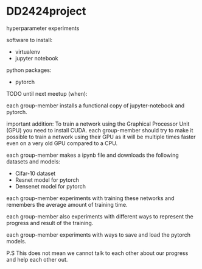 # DD2424project
hyperparameter experiments

software to install: 
* virtualenv 
* jupyter notebook 

python packages:
* pytorch

TODO until next meetup (when): 

each group-member installs a functional copy of jupyter-notebook and pytorch.

important addition: To train a network using the Graphical Processor Unit (GPU) 
you need to install CUDA. each group-member should try to make it possible to 
train a network using their GPU as it will be multiple times faster even on a 
very old GPU compared to a CPU. 

each group-member makes a ipynb file and downloads the following datasets and models:
* Cifar-10 dataset 
* Resnet model for pytorch
* Densenet model for pytorch

each group-member experiments with training these networks and remembers the average amount of training time. 

each group-member also experiments with different ways to represent the progress and result of the training.

each group-member experiments with ways to save and load the pytorch models.  

P.S This does not mean we cannot talk to each other about our progress and help each other out. 
